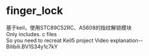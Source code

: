 # finger_lock
基于keil，使用STC89C52RC、AS608的指纹解锁模块  
Only includes. c files  
So you need to recreat Keil5 project 
Video explanation--Bilibili.BV1S34y1c7kY  
  
